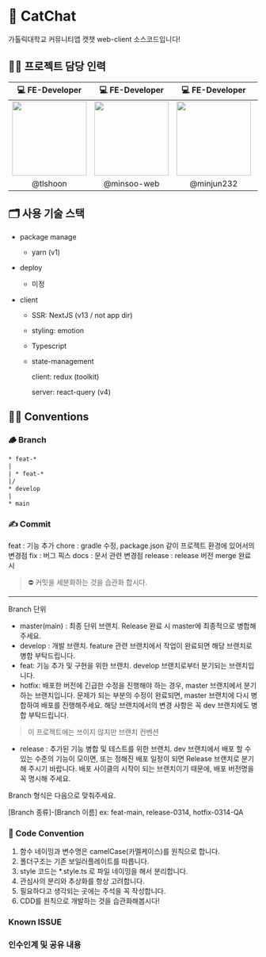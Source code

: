 # 🚀 CatChat

가톨릭대학교 커뮤니티앱 캣챗 web-client 소스코드입니다!

## 👨‍💻 프로젝트 담당 인력

| 💻 FE-Developer | 💻 FE-Developer | 💻 FE-Developer | 💻 FE-Developer |
| :-------------: | :-------------: | :-------------: | :-------------: |
| <a href='https://github.com/tlshoon'><img width="150" height="150" src="https://avatars.githubusercontent.com/u/87574833?v=4"></a> |     <a href='https://github.com/Minsoo-web'><img width="150" height="150" src="https://avatars1.githubusercontent.com/u/57122180?s=200&u=b32867107508426379c28b1d0c2fd8963912a5dd&v=4"></a>             |  <a href='https://github.com/minjun232'><img width="150" height="150" src="https://avatars.githubusercontent.com/u/126582929?v=4"></a> | <a href='https://github.com/Duck-98'><img width="150" height="150" src="https://avatars.githubusercontent.com/u/72850354?v=4"></a>
|     @tlshoon    |        @minsoo-web        |        @minjun232         |     @Duck-98      |  

## 🗂 사용 기술 스택

- package manage

  - yarn (v1)

- deploy

  - 미정

- client

  - SSR: NextJS (v13 / not app dir)
  - styling: emotion
  - Typescript
  - state-management

    client: redux (toolkit)

    server: react-query (v4)

## 👨‍⚖️ Conventions

### 🪵 Branch

```txt
* feat-*
|
| * feat-*
|/
* develop
|
* main
```

### ✍️ Commit

feat : 기능 추가
chore : gradle 수정, package.json 같이 프로젝트 환경에 있어서의 변경점
fix : 버그 픽스
docs : 문서 관련 변경점
release : release 버전 merge 완료 시

> ⛔️ 커밋을 세분화하는 것을 습관화 합시다.

---

Branch 단위

- master(main) : 최종 단위 브랜치. Release 완료 시 master에 최종적으로 병합해주세요.
- develop : 개발 브랜치. feature 관련 브랜치에서 작업이 완료되면 해당 브랜치로 병합 부탁드립니다.
- feat: 기능 추가 및 구현을 위한 브랜치. develop 브랜치로부터 분기되는 브랜치입니다.
- hotfix: 배포한 버전에 긴급한 수정을 진행해야 하는 경우, master 브랜치에서 분기하는 브랜치입니다.
  문제가 되는 부분의 수정이 완료되면, master 브랜치에 다시 병합하여 배포를 진행해주세요.
  해당 브랜치에서의 변경 사항은 꼭 dev 브랜치에도 병합 부탁드립니다.

> 이 프로젝트에는 쓰이지 않지만 브랜치 컨벤션

- release : 추가된 기능 병합 및 테스트를 위한 브랜치.
  dev 브랜치에서 배포 할 수 있는 수준의 기능이 모이면, 또는 정해진 배포 일정이 되면 Release 브랜치로 분기해 주시기 바랍니다.
  배포 사이클의 시작이 되는 브랜치이기 때문에, 배포 버전명을 꼭 명시해 주세요.

Branch 형식은 다음으로 맞춰주세요.

[Branch 종류]-[Branch 이름]
ex: feat-main, release-0314, hotfix-0314-QA

### 📝 Code Convention

1. 함수 네이밍과 변수명은 camelCase(카멜케이스)를 원칙으로 합니다.
2. 폴더구조는 기존 보일러플레이트를 따릅니다.
3. style 코드는 \*.style.ts 로 파일 네이밍을 해서 분리합니다.
4. 관심사의 분리와 추상화를 항상 고려합니다.
5. 필요하다고 생각되는 곳에는 주석을 꼭 작성합니다.
6. CDD를 원칙으로 개발하는 것을 습관화해봅시다!

### Known ISSUE

### 인수인계 및 공유 내용
